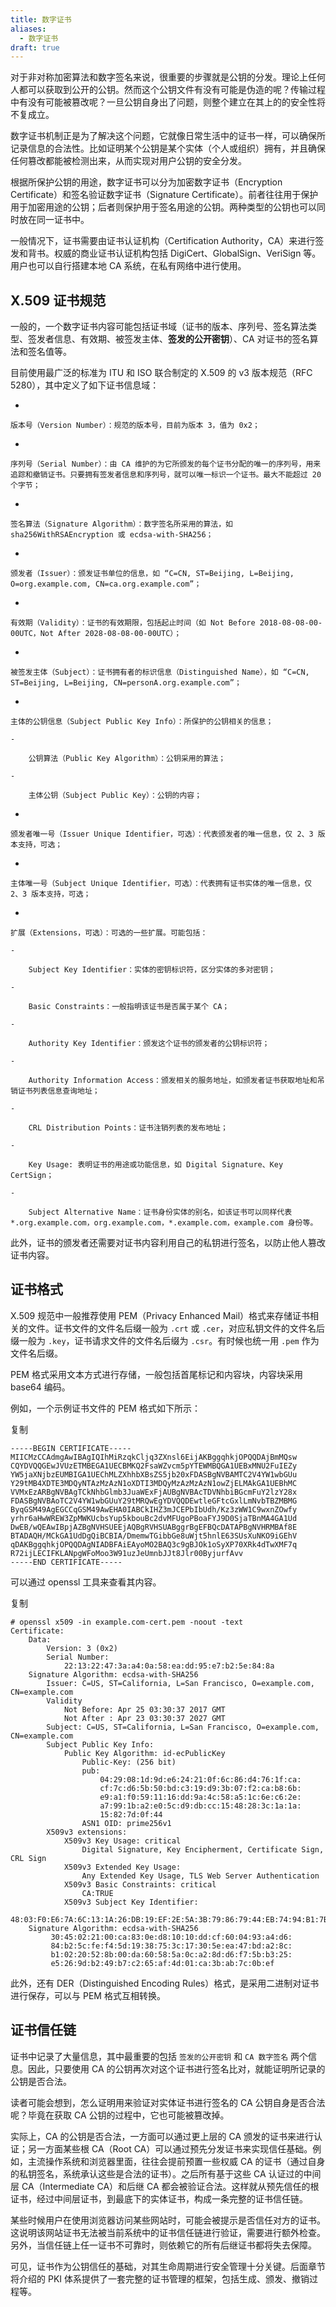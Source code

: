 ```yaml
---
title: 数字证书
aliases:
  - 数字证书
draft: true
---
```

对于非对称加密算法和数字签名来说，很重要的步骤就是公钥的分发。理论上任何人都可以获取到公开的公钥。然而这个公钥文件有没有可能是伪造的呢？传输过程中有没有可能被篡改呢？一旦公钥自身出了问题，则整个建立在其上的的安全性将不复成立。

数字证书机制正是为了解决这个问题，它就像日常生活中的证书一样，可以确保所记录信息的合法性。比如证明某个公钥是某个实体（个人或组织）拥有，并且确保任何篡改都能被检测出来，从而实现对用户公钥的安全分发。

根据所保护公钥的用途，数字证书可以分为加密数字证书（Encryption Certificate）和签名验证数字证书（Signature Certificate）。前者往往用于保护用于加密用途的公钥；后者则保护用于签名用途的公钥。两种类型的公钥也可以同时放在同一证书中。

一般情况下，证书需要由证书认证机构（Certification Authority，CA）来进行签发和背书。权威的商业证书认证机构包括 DigiCert、GlobalSign、VeriSign 等。用户也可以自行搭建本地 CA 系统，在私有网络中进行使用。

## X.509 证书规范

一般的，一个数字证书内容可能包括证书域（证书的版本、序列号、签名算法类型、签发者信息、有效期、被签发主体、**签发的公开密钥**）、CA 对证书的签名算法和签名值等。

目前使用最广泛的标准为 ITU 和 ISO 联合制定的 X.509 的 v3 版本规范（RFC 5280），其中定义了如下证书信息域：

- 

    版本号（Version Number）：规范的版本号，目前为版本 3，值为 0x2；

- 

    序列号（Serial Number）：由 CA 维护的为它所颁发的每个证书分配的唯一的序列号，用来追踪和撤销证书。只要拥有签发者信息和序列号，就可以唯一标识一个证书。最大不能超过 20 个字节；

- 

    签名算法（Signature Algorithm）：数字签名所采用的算法，如 sha256WithRSAEncryption 或 ecdsa-with-SHA256；

- 

    颁发者（Issuer）：颁发证书单位的信息，如 “C=CN, ST=Beijing, L=Beijing, O=org.example.com, CN=ca.org.example.com”；

- 

    有效期（Validity）：证书的有效期限，包括起止时间（如 Not Before 2018-08-08-00-00UTC，Not After 2028-08-08-00-00UTC）；

- 

    被签发主体（Subject）：证书拥有者的标识信息（Distinguished Name），如 “C=CN, ST=Beijing, L=Beijing, CN=personA.org.example.com”；

- 

    主体的公钥信息（Subject Public Key Info）：所保护的公钥相关的信息；

    - 

        公钥算法（Public Key Algorithm）：公钥采用的算法；

    - 

        主体公钥（Subject Public Key）：公钥的内容；

- 

    颁发者唯一号（Issuer Unique Identifier，可选）：代表颁发者的唯一信息，仅 2、3 版本支持，可选；

- 

    主体唯一号（Subject Unique Identifier，可选）：代表拥有证书实体的唯一信息，仅 2、3 版本支持，可选；

- 

    扩展（Extensions，可选）：可选的一些扩展。可能包括：

    - 

        Subject Key Identifier：实体的密钥标识符，区分实体的多对密钥；

    - 

        Basic Constraints：一般指明该证书是否属于某个 CA；

    - 

        Authority Key Identifier：颁发这个证书的颁发者的公钥标识符；

    - 

        Authority Information Access：颁发相关的服务地址，如颁发者证书获取地址和吊销证书列表信息查询地址；

    - 

        CRL Distribution Points：证书注销列表的发布地址；

    - 

        Key Usage: 表明证书的用途或功能信息，如 Digital Signature、Key CertSign；

    - 

        Subject Alternative Name：证书身份实体的别名，如该证书可以同样代表 *.org.example.com，org.example.com，*.example.com，example.com 身份等。

此外，证书的颁发者还需要对证书内容利用自己的私钥进行签名，以防止他人篡改证书内容。

## 证书格式

X.509 规范中一般推荐使用 PEM（Privacy Enhanced Mail）格式来存储证书相关的文件。证书文件的文件名后缀一般为 `.crt` 或 `.cer`，对应私钥文件的文件名后缀一般为 `.key`，证书请求文件的文件名后缀为 `.csr`。有时候也统一用 `.pem` 作为文件名后缀。

PEM 格式采用文本方式进行存储，一般包括首尾标记和内容块，内容块采用 base64 编码。

例如，一个示例证书文件的 PEM 格式如下所示：

复制

```
-----BEGIN CERTIFICATE-----
MIICMzCCAdmgAwIBAgIQIhMiRzqkCljq3ZXnsl6EijAKBggqhkjOPQQDAjBmMQsw
CQYDVQQGEwJVUzETMBEGA1UECBMKQ2FsaWZvcm5pYTEWMBQGA1UEBxMNU2FuIEZy
YW5jaXNjbzEUMBIGA1UEChMLZXhhbXBsZS5jb20xFDASBgNVBAMTC2V4YW1wbGUu
Y29tMB4XDTE3MDQyNTAzMzAzN1oXDTI3MDQyMzAzMzAzN1owZjELMAkGA1UEBhMC
VVMxEzARBgNVBAgTCkNhbGlmb3JuaWExFjAUBgNVBAcTDVNhbiBGcmFuY2lzY28x
FDASBgNVBAoTC2V4YW1wbGUuY29tMRQwEgYDVQQDEwtleGFtcGxlLmNvbTBZMBMG
ByqGSM49AgEGCCqGSM49AwEHA0IABCkIHZ3mJCEPbIbUdh/Kz3zWW1C9wxnZOwfy
yrhr6aHwWREW3ZpMWKUcbsYup5kbouBc2dvMFUgoPBoaFYJ9D0SjaTBnMA4GA1Ud
DwEB/wQEAwIBpjAZBgNVHSUEEjAQBgRVHSUABggrBgEFBQcDATAPBgNVHRMBAf8E
BTADAQH/MCkGA1UdDgQiBCBIA/DmemwTGibbGe8uWjt5hnlE63SUsXuNKO9iGEhV
qDAKBggqhkjOPQQDAgNIADBFAiEAyoMO2BAQ3c9gBJOk1oSyXP70XRk4dTwXMF7q
R72ijLECIFKLANpgWFoMoo3W91uzJeUmnbJJt8Jlr00ByjurfAvv
-----END CERTIFICATE-----
```

可以通过 openssl 工具来查看其内容。

复制

```
# openssl x509 -in example.com-cert.pem -noout -text
Certificate:
    Data:
        Version: 3 (0x2)
        Serial Number:
            22:13:22:47:3a:a4:0a:58:ea:dd:95:e7:b2:5e:84:8a
    Signature Algorithm: ecdsa-with-SHA256
        Issuer: C=US, ST=California, L=San Francisco, O=example.com, CN=example.com
        Validity
            Not Before: Apr 25 03:30:37 2017 GMT
            Not After : Apr 23 03:30:37 2027 GMT
        Subject: C=US, ST=California, L=San Francisco, O=example.com, CN=example.com
        Subject Public Key Info:
            Public Key Algorithm: id-ecPublicKey
                Public-Key: (256 bit)
                pub:
                    04:29:08:1d:9d:e6:24:21:0f:6c:86:d4:76:1f:ca:
                    cf:7c:d6:5b:50:bd:c3:19:d9:3b:07:f2:ca:b8:6b:
                    e9:a1:f0:59:11:16:dd:9a:4c:58:a5:1c:6e:c6:2e:
                    a7:99:1b:a2:e0:5c:d9:db:cc:15:48:28:3c:1a:1a:
                    15:82:7d:0f:44
                ASN1 OID: prime256v1
        X509v3 extensions:
            X509v3 Key Usage: critical
                Digital Signature, Key Encipherment, Certificate Sign, CRL Sign
            X509v3 Extended Key Usage:
                Any Extended Key Usage, TLS Web Server Authentication
            X509v3 Basic Constraints: critical
                CA:TRUE
            X509v3 Subject Key Identifier:
                48:03:F0:E6:7A:6C:13:1A:26:DB:19:EF:2E:5A:3B:79:86:79:44:EB:74:94:B1:7B:8D:28:EF:62:18:48:55:A8
    Signature Algorithm: ecdsa-with-SHA256
         30:45:02:21:00:ca:83:0e:d8:10:10:dd:cf:60:04:93:a4:d6:
         84:b2:5c:fe:f4:5d:19:38:75:3c:17:30:5e:ea:47:bd:a2:8c:
         b1:02:20:52:8b:00:da:60:58:5a:0c:a2:8d:d6:f7:5b:b3:25:
         e5:26:9d:b2:49:b7:c2:65:af:4d:01:ca:3b:ab:7c:0b:ef
```

此外，还有 DER（Distinguished Encoding Rules）格式，是采用二进制对证书进行保存，可以与 PEM 格式互相转换。

## 证书信任链

证书中记录了大量信息，其中最重要的包括 `签发的公开密钥` 和 `CA 数字签名` 两个信息。因此，只要使用 CA 的公钥再次对这个证书进行签名比对，就能证明所记录的公钥是否合法。

读者可能会想到，怎么证明用来验证对实体证书进行签名的 CA 公钥自身是否合法呢？毕竟在获取 CA 公钥的过程中，它也可能被篡改掉。

实际上，CA 的公钥是否合法，一方面可以通过更上层的 CA 颁发的证书来进行认证；另一方面某些根 CA（Root CA）可以通过预先分发证书来实现信任基础。例如，主流操作系统和浏览器里面，往往会提前预置一些权威 CA 的证书（通过自身的私钥签名，系统承认这些是合法的证书）。之后所有基于这些 CA 认证过的中间层 CA（Intermediate CA）和后继 CA 都会被验证合法。这样就从预先信任的根证书，经过中间层证书，到最底下的实体证书，构成一条完整的证书信任链。

某些时候用户在使用浏览器访问某些网站时，可能会被提示是否信任对方的证书。这说明该网站证书无法被当前系统中的证书信任链进行验证，需要进行额外检查。另外，当信任链上任一证书不可靠时，则依赖它的所有后继证书都将失去保障。

可见，证书作为公钥信任的基础，对其生命周期进行安全管理十分关键。后面章节将介绍的 PKI 体系提供了一套完整的证书管理的框架，包括生成、颁发、撤销过程等。